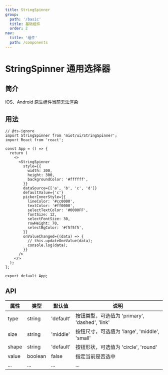 ```yaml
---
title: StringSpinner
group:
  path: '/basic'
  title: 基础组件
  order: 2
nav:
  title: '组件'
  path: /components
---
```


# StringSpinner 通用选择器

## 简介

IOS、Android 原生组件当前无法渲染

## 用法

```tsx
// @ts-ignore
import StringSpinner from 'miot/ui/StringSpinner';
import React from 'react';

const App = () => {
  return (
    <>
      <StringSpinner
        style={{
          width: 300,
          height: 300,
          backgroundColor: '#ffffff',
        }}
        dataSource={['a', 'b', 'c', 'd']}
        defaultValue={'c'}
        pickerInnerStyle={{
          lineColor: '#cc0000',
          textColor: '#ff0000',
          selectTextColor: '#0000FF',
          fontSize: 12,
          selectFontSize: 30,
          rowHeight: 70,
          selectBgColor: '#f5f5f5',
        }}
        onValueChanged={(data) => {
          // this.updateOneValue(data);
          console.log(data);
        }}
      />
    </>
  );
};

export default App;
```

## API

| 属性  | 类型    | 默认值    | 说明                                           |
| ----- | ------- | --------- | ---------------------------------------------- |
| type  | string  | 'default' | 按钮类型，可选值为 'primary', 'dashed', 'link' |
| size  | string  | 'middle'  | 按钮尺寸，可选值为 'large', 'middle', 'small'  |
| shape | string  | 'default' | 按钮形状，可选值为 'circle', 'round'           |
| value | boolean | false     | 指定当前是否选中                               |
| ...   | ...     | ...       | ...                                            |
